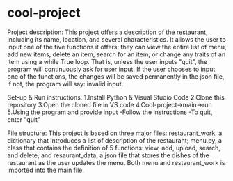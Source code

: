 # cool-project
Project description: 
This project offers a description of the restaurant, including its name, location, and several characteristics. It allows the user to input one of the five functions it offers: they can view the entire list of menu, add new items, delete an item, search for an item, or change any traits of an item using a while True loop. That is, unless the user inputs "quit", the program will continuously ask for user input. If the user chooses to input one of the functions, the changes will be saved permanently in the json file, if not, the program will say: invalid input. 

Set-up & Run instructions:
1.Install Python & Visual Studio Code 
2.Clone this repository 
3.Open the cloned file in VS code 
4.Cool-project->main->run
5.Using the program and provide input
    -Follow the instructions 
    -To quit, enter "quit"

File structure: 
This project is based on three major files: restaurant_work, a dictionary that introduces a list of description of the restaurant; menu.py, a class that contains the definition of 5 functions: view, add, upload, search, and delete; and resaurant_data, a json file that stores the dishes of the restaurant as the user updates the menu. Both menu and restaurant_work is imported into the main file. 